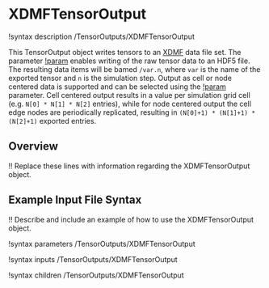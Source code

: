 # XDMFTensorOutput

!syntax description /TensorOutputs/XDMFTensorOutput

This TensorOutput object writes tensors to an [XDMF](https://www.xdmf.org/) data file set.
The parameter [!param](/TensorOutputs/XDMFTensorOutput/enable_hdf5) enables writing of the raw
tensor data to an HDF5 file. The resulting data items will be bamed `/var.n`, where `var` is the name of the
exported tensor and `n` is the simulation step. Output as cell or node centered data is supported
and can be selected using the [!param](/TensorOutputs/XDMFTensorOutput/output_mode) parameter. Cell centered output
results in a value per simulation grid cell (e.g. `N[0] * N[1] * N[2]` entries), while for node centered output
the cell edge nodes are periodically replicated, resulting in `(N[0]+1) * (N[1]+1) * (N[2]+1)` exported entries.

## Overview

!! Replace these lines with information regarding the XDMFTensorOutput object.

## Example Input File Syntax

!! Describe and include an example of how to use the XDMFTensorOutput object.

!syntax parameters /TensorOutputs/XDMFTensorOutput

!syntax inputs /TensorOutputs/XDMFTensorOutput

!syntax children /TensorOutputs/XDMFTensorOutput
